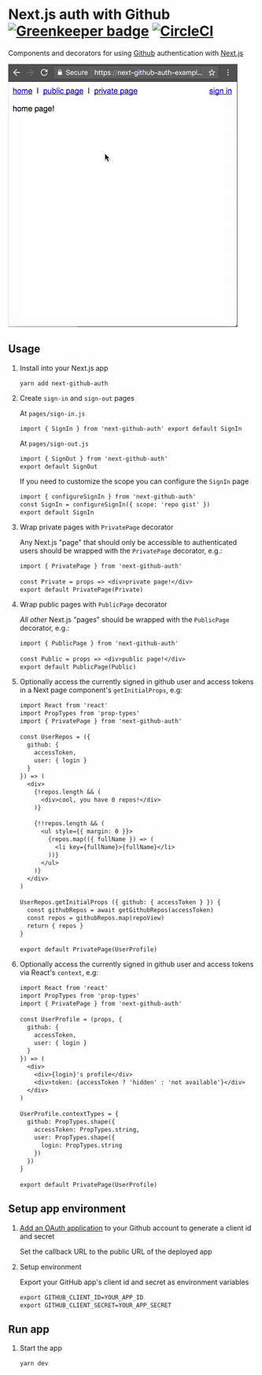 # Next.js auth with Github [![Greenkeeper badge](https://badges.greenkeeper.io/possibilities/next-github-auth.svg)](https://greenkeeper.io/) [![CircleCI](https://circleci.com/gh/possibilities/next-github-auth.svg?style=svg)](https://circleci.com/gh/possibilities/next-github-auth)

Components and decorators for using [Github](https://github.com) authentication with [Next.js](https://github.com/zeit/next.js)

![screen](screen.gif "screen")

## Usage

1. Install into your Next.js app

    ```
    yarn add next-github-auth
    ```

1. Create `sign-in` and `sign-out` pages

    At `pages/sign-in.js`

    ```
    import { SignIn } from 'next-github-auth' export default SignIn
    ```

    At `pages/sign-out.js`

    ```
    import { SignOut } from 'next-github-auth'
    export default SignOut
    ```

    If you need to customize the scope you can configure the `SignIn` page

    ```
    import { configureSignIn } from 'next-github-auth'
    const SignIn = configureSignIn({ scope: 'repo gist' })
    export default SignIn
    ```

1. Wrap private pages with `PrivatePage` decorator

    Any Next.js "page" that should only be accessible to authenticated users should be wrapped with the `PrivatePage` decorator, e.g.:

    ```
    import { PrivatePage } from 'next-github-auth'

    const Private = props => <div>private page!</div>
    export default PrivatePage(Private)
    ```

1. Wrap public pages with `PublicPage` decorator

    _All other_ Next.js "pages" should be wrapped with the `PublicPage` decorator, e.g.:

    ```
    import { PublicPage } from 'next-github-auth'

    const Public = props => <div>public page!</div>
    export default PublicPage(Public)
    ```

1. Optionally access the currently signed in github user and access tokens in a Next page component's `getInitialProps`, e.g:

    ```
    import React from 'react'
    import PropTypes from 'prop-types'
    import { PrivatePage } from 'next-github-auth'

    const UserRepos = ({
      github: {
        accessToken,
        user: { login }
      }
    }) => (
      <div>
        {!repos.length && (
          <div>cool, you have 0 repos!</div>
        )}

        {!!repos.length && (
          <ul style={{ margin: 0 }}>
            {repos.map(({ fullName }) => (
              <li key={fullName}>{fullName}</li>
            ))}
          </ul>
        )}
      </div>
    )

    UserRepos.getInitialProps ({ github: { accessToken } }) {
      const githubRepos = await getGithubRepos(accessToken)
      const repos = githubRepos.map(repoView)
      return { repos }
    }

    export default PrivatePage(UserProfile)
    ```

1. Optionally access the currently signed in github user and access tokens via React's `context`, e.g:

    ```
    import React from 'react'
    import PropTypes from 'prop-types'
    import { PrivatePage } from 'next-github-auth'

    const UserProfile = (props, {
      github: {
        accessToken,
        user: { login }
      }
    }) => (
      <div>
        <div>{login}'s profile</div>
        <div>token: {accessToken ? 'hidden' : 'not available'}</div>
      </div>
    )

    UserProfile.contextTypes = {
      github: PropTypes.shape({
        accessToken: PropTypes.string,
        user: PropTypes.shape({
          login: PropTypes.string
        })
      })
    }

    export default PrivatePage(UserProfile)
    ```

## Setup app environment

1. [Add an OAuth application](https://github.com/settings/developers) to your Github account to generate a client id and secret

    Set the callback URL to the public URL of the deployed app

1. Setup environment

    Export your GitHub app's client id and secret as environment variables

    ```
    export GITHUB_CLIENT_ID=YOUR_APP_ID
    export GITHUB_CLIENT_SECRET=YOUR_APP_SECRET
    ```

## Run app

1. Start the app

    ```
    yarn dev
    ```
